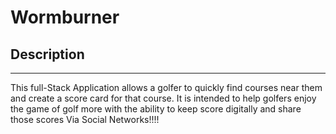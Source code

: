 
# Wormburner

## Description
<hr>
This full-Stack Application allows a golfer to quickly find courses near them and create a score card for that course.
It is intended to help golfers enjoy the game of golf more with the ability to keep score digitally and share those scores Via Social Networks!!!!
